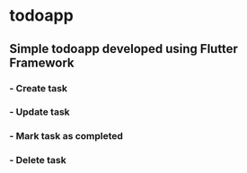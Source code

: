 # todoapp
## Simple todoapp developed using Flutter Framework
### - Create task
### - Update task
### - Mark task as completed
### - Delete task
